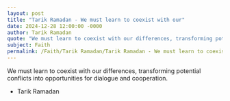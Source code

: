 ```yaml
---
layout: post
title: "Tarik Ramadan - We must learn to coexist with our"
date: 2024-12-28 12:00:00 -0000
author: Tarik Ramadan
quote: "We must learn to coexist with our differences, transforming potential conflicts into opportunities for dialogue and cooperation."
subject: Faith
permalink: /Faith/Tarik Ramadan/Tarik Ramadan - We must learn to coexist with our
---
```


We must learn to coexist with our differences, transforming potential conflicts into opportunities for dialogue and cooperation.

- Tarik Ramadan
